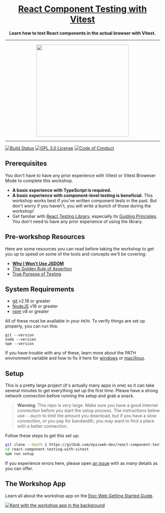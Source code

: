 <div align="center">
  <h1><a href="https://www.epicweb.dev/workshops">React Component Testing with Vitest</a></h1>
  <strong>
    Learn how to test React components in the actual browser with Vitest.
  </strong>
</div>

<hr />

<div align="center">
  <a
    alt="Epic Web logo with the words Deployed Version"
    href="https://react-component-testing-with-vitest.epicweb.dev/"
  >
    <img
      width="300px"
      src="https://github-production-user-asset-6210df.s3.amazonaws.com/1500684/254000390-447a3559-e7b9-4918-947a-1b326d239771.png"
    />
  </a>
</div>

<hr />

<!-- prettier-ignore-start -->
[![Build Status][build-badge]][build]
[![GPL 3.0 License][license-badge]][license]
[![Code of Conduct][coc-badge]][coc]
<!-- prettier-ignore-end -->

## Prerequisites

You don't have to have any prior experience with Vitest or Vitest Broweser Mode
to complete this workshop.

- **A basic experience with TypeScript is required.**
- **A basic experience with component-level testing is beneficial.** This
  workshop works best if you've written component tests in the past. But don't
  worry if you haven't, you will write a bunch of those during the workshop!
- Get familiar with
  [React Testing Library](https://testing-library.com/docs/react-testing-library/intro/),
  especially its
  [Guiding Principles](https://testing-library.com/docs/guiding-principles). You
  don't need to have any prior experience of using the library.

## Pre-workshop Resources

Here are some resources you can read before taking the workshop to get you up to
speed on some of the tools and concepts we'll be covering:

- [**Why I Won't Use JSDOM**](https://www.epicweb.dev/why-i-won-t-use-jsdom)
- [The Golden Rule of Assertion](https://www.epicweb.dev/the-golden-rule-of-assertions)
- [True Purpose of Testing](https://www.epicweb.dev/the-true-purpose-of-testing)

## System Requirements

- [git][git] v2.18 or greater
- [NodeJS][node] v18 or greater
- [npm][npm] v8 or greater

All of these must be available in your `PATH`. To verify things are set up
properly, you can run this:

```shell
git --version
node --version
npm --version
```

If you have trouble with any of these, learn more about the PATH environment
variable and how to fix it here for [windows][win-path] or
[mac/linux][mac-path].

## Setup

This is a pretty large project (it's actually many apps in one) so it can take
several minutes to get everything set up the first time. Please have a strong
network connection before running the setup and grab a snack.

> **Warning**: This repo is _very_ large. Make sure you have a good internet
> connection before you start the setup process. The instructions below use
> `--depth` to limit the amount you download, but if you have a slow connection,
> or you pay for bandwidth, you may want to find a place with a better
> connection.

Follow these steps to get this set up:

```sh nonumber
git clone --depth 1 https://github.com/epicweb-dev/react-component-testing-with-vitest.git
cd react-component-testing-with-vitest
npm run setup
```

If you experience errors here, please open [an issue][issue] with as many
details as you can offer.

## The Workshop App

Learn all about the workshop app on the
[Epic Web Getting Started Guide](https://www.epicweb.dev/get-started).

[![Kent with the workshop app in the background](https://github-production-user-asset-6210df.s3.amazonaws.com/1500684/280407082-0e012138-e01d-45d5-abf2-86ffe5d03c69.png)](https://www.epicweb.dev/get-started)

<!-- prettier-ignore-start -->
[npm]: https://www.npmjs.com/
[node]: https://nodejs.org
[git]: https://git-scm.com/
[build-badge]: https://img.shields.io/github/actions/workflow/status/epicweb-dev/react-component-testing-with-vitest/validate.yml?branch=main&logo=github&style=flat-square
[build]: https://github.com/epicweb-dev/react-component-testing-with-vitest/actions?query=workflow%3Avalidate
[license-badge]: https://img.shields.io/badge/license-GPL%203.0%20License-blue.svg?style=flat-square
[license]: https://github.com/epicweb-dev/react-component-testing-with-vitest/blob/main/LICENSE
[coc-badge]: https://img.shields.io/badge/code%20of-conduct-ff69b4.svg?style=flat-square
[coc]: https://kentcdodds.com/conduct
[win-path]: https://www.howtogeek.com/118594/how-to-edit-your-system-path-for-easy-command-line-access/
[mac-path]: http://stackoverflow.com/a/24322978/971592
[issue]: https://github.com/epicweb-dev/react-component-testing-with-vitest/issues/new
<!-- prettier-ignore-end -->
